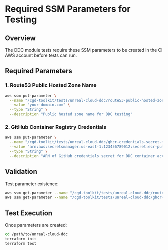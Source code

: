 # Required SSM Parameters for Testing

## Overview

The DDC module tests require these SSM parameters to be created in the CI AWS account before tests can run.

## Required Parameters

### 1. Route53 Public Hosted Zone Name
```bash
aws ssm put-parameter \
  --name "/cgd-toolkit/tests/unreal-cloud-ddc/route53-public-hosted-zone-name" \
  --value "your-domain.com" \
  --type "String" \
  --description "Public hosted zone name for DDC testing"
```

### 2. GitHub Container Registry Credentials
```bash
aws ssm put-parameter \
  --name "/cgd-toolkit/tests/unreal-cloud-ddc/ghcr-credentials-secret-manager-arn" \
  --value "arn:aws:secretsmanager:us-east-1:123456789012:secret:ecr-pullthroughcache/github-abc123" \
  --type "String" \
  --description "ARN of GitHub credentials secret for DDC container access"
```

## Validation

Test parameter existence:
```bash
aws ssm get-parameter --name "/cgd-toolkit/tests/unreal-cloud-ddc/route53-public-hosted-zone-name"
aws ssm get-parameter --name "/cgd-toolkit/tests/unreal-cloud-ddc/ghcr-credentials-secret-manager-arn"
```

## Test Execution

Once parameters are created:
```bash
cd /path/to/unreal-cloud-ddc
terraform init
terraform test
```